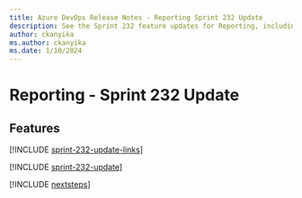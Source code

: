 ```yaml
---
title: Azure DevOps Release Notes - Reporting Sprint 232 Update
description: See the Sprint 232 feature updates for Reporting, including next steps.
author: ckanyika
ms.author: ckanyika
ms.date: 1/10/2024
---
```


# Reporting - Sprint 232 Update

## Features

[!INCLUDE [sprint-232-update-links](../includes/reporting/sprint-232-update-links.md)]

[!INCLUDE [sprint-232-update](../includes/reporting/sprint-232-update.md)]

[!INCLUDE [nextsteps](../includes/nextsteps.md)]
